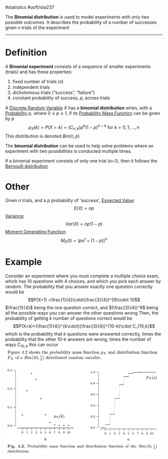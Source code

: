 #statistics 
#uoft/sta237 

The **Binomial distribution** is used to model experiments with only two possible outcomes. It describes the probability of a number of successes given $n$ trials of the experiment

---
# Definition
A **Binomial experiment** consists of a sequence of smaller experiments (trials) and has these properties:  
1. fixed number of trials (𝑛)  
2. independent trials  
3. dichotomous trials (“success”, “failure”)  
4. constant probability of success, 𝑝, across trials

A [Discrete Random Variable](Discrete%20Random%20Variable.md) *X* has a **binomial distribution** when, with a [Probability](Probability.md)  p, where $0 \leq p \leq 1$, if its [Probability Mass Function](Probability%20Mass%20Function.md) can be given by p$$p_{X}(k) =P(X=k) = (C_{n,k})p^{k}(1-p)^{n-k}\text{ for }k=0,1,...,n$$This distribution is denoted $Bin(n,p)$

The **binomial distribution** can be used to help solve problems where an experiment with two possibilities is conducted multiple times.

If a binomial experiment consists of only one trial (n=1), then it follows the [Bernoulli distribution](Bernoulli%20distribution.md)
# Other
Given $n$ trials, and a $p$ probability of 'success',
[Expected Value](Expected%20Value.md):
$$E(X)=np$$
[Variance](Variance.md):
$$Var(X)=np(1-p)$$
[Moment Generating Function](Moment%20Generating%20Function.md): $$M_{X}(t)=(pe^t+(1-p))^n$$



# Example
Consider an experiment where you must complete a multiple choice exam, which has 10 questions with 4 choices, and which you pick each answer by random.
The probability that you answer exactly one question correctly would be $$P(X=1) =\frac{1}{4}\cdot(\frac{3}{4})^{9}\cdot 10$$
$\frac{1}{4}$ being the one question correct, and $(\frac{3}{4})^9$ being all the possible ways you can answer the other questions wrong
Then, the probability of getting *k* number of questions correct would be $$P(X=k)=(\frac{1}{4})^{k\cdot}(\frac{3}{4})^{10-k}\cdot C_{10,k}$$which is the probability that *k* questions were answered correctly, times the probability that the other 10-*k* answers are wrong, times the number of ways $C_{10,k}$ this can occur
![Pasted image 20231011133724](Attachments/Pasted%20image%2020231011133724.png)